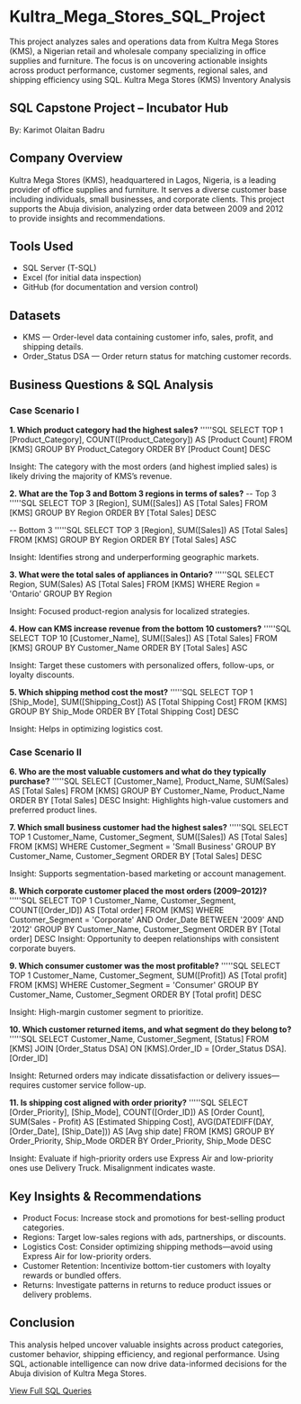 # Kultra_Mega_Stores_SQL_Project
This project analyzes sales and operations data from Kultra Mega Stores (KMS), a Nigerian retail and wholesale company specializing in office supplies and furniture. The focus is on uncovering actionable insights across product performance, customer segments, regional sales, and shipping efficiency using SQL.
Kultra Mega Stores (KMS) Inventory Analysis

## SQL Capstone Project – Incubator Hub
By: Karimot Olaitan Badru
## Company Overview
Kultra Mega Stores (KMS), headquartered in Lagos, Nigeria, is a leading provider of office supplies and furniture. It serves a diverse customer base including individuals, small businesses, and corporate clients. This project supports the Abuja division, analyzing order data between 2009 and 2012 to provide insights and recommendations.

## Tools Used
- SQL Server (T-SQL)
- Excel (for initial data inspection)
- GitHub (for documentation and version control)
## Datasets
- KMS — Order-level data containing customer info, sales, profit, and shipping details.
- Order_Status DSA — Order return status for matching customer records.

## Business Questions & SQL Analysis
### Case Scenario I
**1. Which product category had the highest sales?**
'''''SQL
SELECT TOP 1 [Product_Category], COUNT([Product_Category]) AS [Product Count]
FROM [KMS]
GROUP BY Product_Category
ORDER BY [Product Count] DESC

Insight: The category with the most orders (and highest implied sales) is likely driving the majority of KMS’s revenue.

**2. What are the Top 3 and Bottom 3 regions in terms of sales?**
-- Top 3
'''''SQL
SELECT TOP 3 [Region], SUM([Sales]) AS [Total Sales]
FROM [KMS]
GROUP BY Region
ORDER BY [Total Sales] DESC

-- Bottom 3 
'''''SQL
SELECT TOP 3 [Region], SUM([Sales]) AS [Total Sales]
FROM [KMS]
GROUP BY Region
ORDER BY [Total Sales] ASC

Insight: Identifies strong and underperforming geographic markets.

**3. What were the total sales of appliances in Ontario?**
'''''SQL
SELECT Region, SUM(Sales) AS [Total Sales]
FROM [KMS]
WHERE Region = 'Ontario'
GROUP BY Region

Insight: Focused product-region analysis for localized strategies.

**4. How can KMS increase revenue from the bottom 10 customers?**
'''''SQL
SELECT TOP 10 [Customer_Name], SUM([Sales]) AS [Total Sales]
FROM [KMS]
GROUP BY Customer_Name
ORDER BY [Total Sales] ASC

Insight: Target these customers with personalized offers, follow-ups, or loyalty discounts.

**5. Which shipping method cost the most?**
'''''SQL
SELECT TOP 1 [Ship_Mode], SUM([Shipping_Cost]) AS [Total Shipping Cost]
FROM [KMS]
GROUP BY Ship_Mode
ORDER BY [Total Shipping Cost] DESC

Insight: Helps in optimizing logistics cost.

### Case Scenario II
**6. Who are the most valuable customers and what do they typically purchase?**
'''''SQL
SELECT [Customer_Name], Product_Name, SUM(Sales) AS [Total Sales]
FROM [KMS]
GROUP BY Customer_Name, Product_Name
ORDER BY [Total Sales] DESC
Insight: Highlights high-value customers and preferred product lines.

**7. Which small business customer had the highest sales?**
'''''SQL
SELECT TOP 1 Customer_Name, Customer_Segment, SUM([Sales]) AS [Total Sales]
FROM [KMS]
WHERE Customer_Segment = 'Small Business'
GROUP BY Customer_Name, Customer_Segment
ORDER BY [Total Sales] DESC

Insight: Supports segmentation-based marketing or account management.

**8. Which corporate customer placed the most orders (2009–2012)?**
'''''SQL
SELECT TOP 1 Customer_Name, Customer_Segment, COUNT([Order_ID]) AS [Total order]
FROM [KMS]
WHERE Customer_Segment = 'Corporate' AND Order_Date BETWEEN '2009' AND '2012'
GROUP BY Customer_Name, Customer_Segment
ORDER BY [Total order] DESC
Insight: Opportunity to deepen relationships with consistent corporate buyers.

**9. Which consumer customer was the most profitable?**
'''''SQL
SELECT TOP 1 Customer_Name, Customer_Segment, SUM([Profit]) AS [Total profit]
FROM [KMS]
WHERE Customer_Segment = 'Consumer'
GROUP BY Customer_Name, Customer_Segment
ORDER BY [Total profit] DESC

Insight: High-margin customer segment to prioritize.

**10. Which customer returned items, and what segment do they belong to?**
'''''SQL
SELECT Customer_Name, Customer_Segment, [Status]
FROM [KMS]
JOIN [Order_Status DSA]
ON [KMS].Order_ID = [Order_Status DSA].[Order_ID]

Insight: Returned orders may indicate dissatisfaction or delivery issues—requires customer service follow-up.

**11. Is shipping cost aligned with order priority?**
'''''SQL
SELECT [Order_Priority], [Ship_Mode],
 COUNT([Order_ID]) AS [Order Count],
 SUM(Sales - Profit) AS [Estimated Shipping Cost],
 AVG(DATEDIFF(DAY, [Order_Date], [Ship_Date])) AS [Avg ship date]
FROM [KMS]
GROUP BY Order_Priority, Ship_Mode
ORDER BY Order_Priority, Ship_Mode DESC

Insight: Evaluate if high-priority orders use Express Air and low-priority ones use Delivery Truck. Misalignment indicates waste.


## Key Insights & Recommendations
- Product Focus: Increase stock and promotions for best-selling product categories.
- Regions: Target low-sales regions with ads, partnerships, or discounts.
- Logistics Cost: Consider optimizing shipping methods—avoid using Express Air for low-priority orders.
- Customer Retention: Incentivize bottom-tier customers with loyalty rewards or bundled offers.
- Returns: Investigate patterns in returns to reduce product issues or delivery problems.

## Conclusion
This analysis helped uncover valuable insights across product categories, customer behavior, shipping efficiency, and regional performance. Using SQL, actionable intelligence can now drive data-informed decisions for the Abuja division of Kultra Mega Stores.

[View Full SQL Queries](https://drive.google.com/file/d/1rH7cW2w474EaXoM3EgyGnpO1RsqHwC5P/view?usp=drivesdk) 



